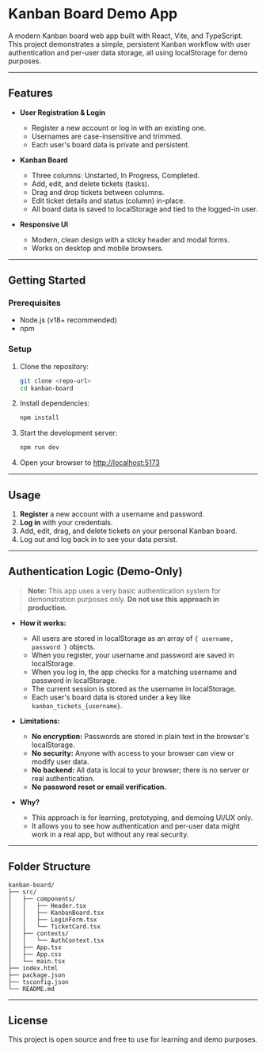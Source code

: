 # Kanban Board Demo App

A modern Kanban board web app built with React, Vite, and TypeScript. This project demonstrates a simple, persistent Kanban workflow with user authentication and per-user data storage, all using localStorage for demo purposes.

---

## Features

- **User Registration & Login**

  - Register a new account or log in with an existing one.
  - Usernames are case-insensitive and trimmed.
  - Each user's board data is private and persistent.

- **Kanban Board**

  - Three columns: Unstarted, In Progress, Completed.
  - Add, edit, and delete tickets (tasks).
  - Drag and drop tickets between columns.
  - Edit ticket details and status (column) in-place.
  - All board data is saved to localStorage and tied to the logged-in user.

- **Responsive UI**
  - Modern, clean design with a sticky header and modal forms.
  - Works on desktop and mobile browsers.

---

## Getting Started

### Prerequisites

- Node.js (v18+ recommended)
- npm

### Setup

1. Clone the repository:
   ```sh
   git clone <repo-url>
   cd kanban-board
   ```
2. Install dependencies:
   ```sh
   npm install
   ```
3. Start the development server:
   ```sh
   npm run dev
   ```
4. Open your browser to [http://localhost:5173](http://localhost:5173)

---

## Usage

1. **Register** a new account with a username and password.
2. **Log in** with your credentials.
3. Add, edit, drag, and delete tickets on your personal Kanban board.
4. Log out and log back in to see your data persist.

---

## Authentication Logic (Demo-Only)

> **Note:** This app uses a very basic authentication system for demonstration purposes only. **Do not use this approach in production.**

- **How it works:**

  - All users are stored in localStorage as an array of `{ username, password }` objects.
  - When you register, your username and password are saved in localStorage.
  - When you log in, the app checks for a matching username and password in localStorage.
  - The current session is stored as the username in localStorage.
  - Each user's board data is stored under a key like `kanban_tickets_{username}`.

- **Limitations:**

  - **No encryption:** Passwords are stored in plain text in the browser's localStorage.
  - **No security:** Anyone with access to your browser can view or modify user data.
  - **No backend:** All data is local to your browser; there is no server or real authentication.
  - **No password reset or email verification.**

- **Why?**
  - This approach is for learning, prototyping, and demoing UI/UX only.
  - It allows you to see how authentication and per-user data might work in a real app, but without any real security.

---

## Folder Structure

```
kanban-board/
├── src/
│   ├── components/
│   │   ├── Header.tsx
│   │   ├── KanbanBoard.tsx
│   │   ├── LoginForm.tsx
│   │   └── TicketCard.tsx
│   ├── contexts/
│   │   └── AuthContext.tsx
│   ├── App.tsx
│   ├── App.css
│   └── main.tsx
├── index.html
├── package.json
├── tsconfig.json
└── README.md
```

---

## License

This project is open source and free to use for learning and demo purposes.

